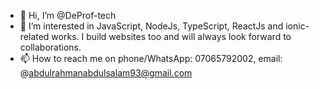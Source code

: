 - 👋 Hi, I’m @DeProf-tech
- 👀 I’m interested in JavaScript, NodeJs, TypeScript, ReactJs and ionic-related works. I build websites too and will always look forward to collaborations.
- 📫 How to reach me on phone/WhatsApp: 07065792002, email: @abdulrahmanabdulsalam93@gmail.com

<!---
DeProf-tech/DeProf-tech is a ✨ special ✨ repository because its `README.md` (this file) appears on your GitHub profile.
You can click the Preview link to take a look at your changes.
--->
